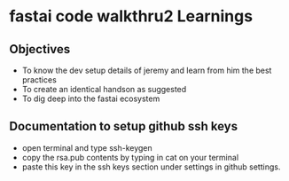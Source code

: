 # fastai code walkthru2 Learnings

## Objectives

 - To know the dev setup details of jeremy and learn from him the best practices
 - To create an identical handson as suggested
 - To dig deep into the fastai ecosystem

## Documentation to setup github ssh keys

 - open terminal and type ssh-keygen
 - copy the rsa.pub contents by typing in cat on your terminal
 - paste this key in the ssh keys section under settings in github settings.
